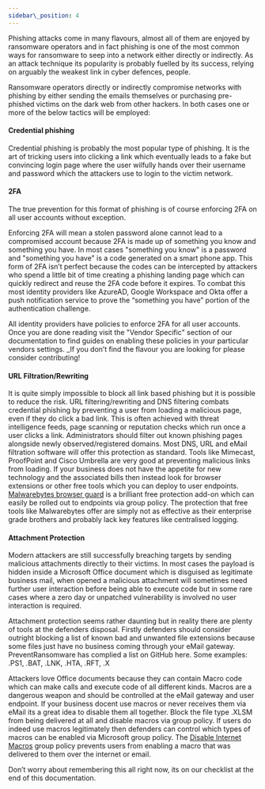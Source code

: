 ```yaml
---
sidebar\_position: 4
---
```


Phishing attacks come in many flavours, almost all of them are enjoyed by ransomware operators and in fact phishing is one of the most common ways for ransomware to seep into a network either directly or indirectly. As an attack technique its popularity is probably fuelled by its success, relying on arguably the weakest link in cyber defences, people. 

Ransomware operators directly or indirectly compromise networks with phishing by either sending the emails themselves or purchasing pre-phished victims on the dark web from other hackers. In both cases one or more of the below tactics will be employed:


#### Credential phishing

Credential phishing is probably the most popular type of phishing. It is the art of tricking users into clicking a link which eventually leads to a fake but convincing login page where the user wilfully hands over their username and password which the attackers use to login to the victim network. 

#### 2FA
The true prevention for this format of phishing is of course enforcing 2FA on all user accounts without exception. 

Enforcing 2FA will mean a stolen password alone cannot lead to a compromised account because 2FA is made up of something you know and something you have. In most cases "something you know" is a password and "something you have" is a code generated on a smart phone app. This form of 2FA isn’t perfect because the codes can be intercepted by attackers who spend a little bit of time creating a phishing landing page which can quickly redirect and reuse the 2FA code before it expires. To combat this most identity providers like AzureAD, Google Workspace and Okta offer a push notification service to prove the “something you have” portion of the authentication challenge.   
  
All identity providers have policies to enforce 2FA for all user accounts. Once you are done reading visit the "Vendor Specific" section of our documentation to find guides on enabling these policies in your particular vendors settings. _If you don’t find the flavour you are looking for please consider contributing! 

#### URL Filtration/Rewriting  

It is quite simply impossible to block all link based phishing  but it is possible to reduce the risk. URL filtering/rewriting and DNS filtering combats credential phishing by preventing a user from loading a malicious page, even if they do click a bad link. This is often achieved with threat intelligence feeds, page scanning or reputation checks which run once a user clicks a link. Administrators should filter out known phishing pages alongside newly observed/registered domains. Most DNS, URL and eMail filtration software will offer this protection as standard. Tools like Mimecast, ProofPoint and Cisco Umbrella are very good at preventing malicious links from loading. If your business does not have the appetite for new technology and the associated bills then instead look for browser extensions or other free tools which you can deploy to user endpoints. [Malwarebytes browser guard][1] is a brilliant free protection add-on which can easily be rolled out to endpoints via group policy. The protection that free tools like Malwarebytes offer are simply not as effective as their enterprise grade brothers and probably lack key features like centralised logging.

#### Attachment Protection
Modern attackers are still successfully breaching targets by sending malicious attachments directly to their victims. In most cases the payload is hidden inside a Microsoft Office document which is disguised as legitimate business mail, when opened a malicious attachment will sometimes need further user interaction before being able to execute code but in some rare cases where a zero day or unpatched vulnerability is involved no user interaction is required. 

Attachment protection seems rather daunting but in reality there are plenty of tools at the defenders disposal. Firstly defenders should consider outright blocking a list of known bad and unwanted file extensions because some files just have no business coming through your eMail gateway. PreventRansomware has complied a list on GitHub here. Some examples: .PS1, .BAT, .LNK, .HTA, .RFT, .X  
  
Attackers love Office documents because they can contain Macro code which can  make calls and execute code of all different kinds. Macros are a dangerous weapon and should be controlled at the eMail gateway and user endpoint. If your business docent use macros or never receives them via eMail its a great idea to disable them all together. Block the file type .XLSM from being delivered at all and disable macros via group policy. If users do indeed use macros legitimately then defenders can control which types of macros can be enabled via Microsoft group policy. The [Disable Internet Macros][2] group policy prevents users from enabling a macro that was delivered to them over the internet or email. 

Don’t worry about remembering this all right now, its on our checklist at the end of this documentation.




[1]:	https://www.malwarebytes.com/browserguard
[2]:	https://www.cisecurity.org/white-papers/intel-insight-how-to-disable-macros/